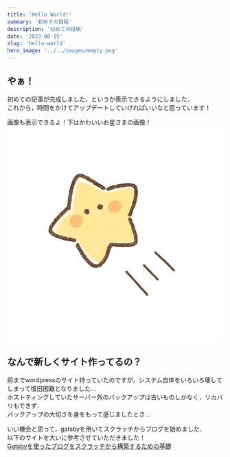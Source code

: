 ```yaml
---
title: 'Hello World!'
summary: '初めての投稿'
description: '初めての投稿'
date: '2023-08-15'
slug: 'hello-world'
hero_image: '../../images/empty.png'
---
```


## やぁ！  
初めての記事が完成しました，というか表示できるようにしました．  
これから，時間をかけてアップデートしていければいいなと思っています！  
  
画像も表示できるよ！下はかわいいお星さまの画像！  
![テスト画像](../../images/0000/test_image_star.png)
  
## なんで新しくサイト作ってるの？  
前までwordpressのサイト持っていたのですが，システム自体をいろいろ壊してしまって復旧困難となりました...<br/>
ホストティングしていたサーバー外のバックアップは古いものしかなく，リカバリもできず．  
バックアップの大切さを身をもって感じましたとさ...  

いい機会と思って，gatsbyを用いてスクラッチからブログを始めました．  
以下のサイトを大いに参考させていただきました！  
[Gatsbyを使ったブログをスクラッチから構築するための基礎](https://reffect.co.jp/react/gatsby-update/)  
  